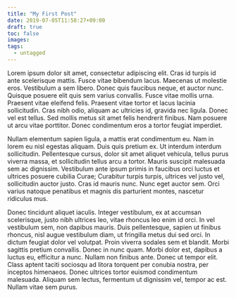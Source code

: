 ```yaml
---
title: "My First Post"
date: 2019-07-05T11:58:27+09:00
draft: true
toc: false
images:
tags: 
  - untagged
---
```


Lorem ipsum dolor sit amet, consectetur adipiscing elit. Cras id turpis id ante scelerisque mattis. Fusce vitae bibendum lacus. Maecenas ut molestie eros. Vestibulum a sem libero. Donec quis faucibus neque, et auctor nunc. Quisque posuere elit quis sem varius convallis. Fusce vitae mollis urna. Praesent vitae eleifend felis. Praesent vitae tortor et lacus lacinia sollicitudin. Cras nibh odio, aliquam ac ultricies id, gravida nec ligula. Donec vel est tellus. Sed mollis metus sit amet felis hendrerit finibus. Nam posuere ut arcu vitae porttitor. Donec condimentum eros a tortor feugiat imperdiet.

Nullam elementum sapien ligula, a mattis erat condimentum eu. Nam in lorem eu nisl egestas aliquam. Duis quis pretium ex. Ut interdum interdum sollicitudin. Pellentesque cursus, dolor sit amet aliquet vehicula, tellus purus viverra massa, et sollicitudin tellus arcu a tortor. Mauris suscipit malesuada sem ac dignissim. Vestibulum ante ipsum primis in faucibus orci luctus et ultrices posuere cubilia Curae; Curabitur turpis turpis, ultrices vel justo vel, sollicitudin auctor justo. Cras id mauris nunc. Nunc eget auctor sem. Orci varius natoque penatibus et magnis dis parturient montes, nascetur ridiculus mus.

Donec tincidunt aliquet iaculis. Integer vestibulum, ex at accumsan scelerisque, justo nibh ultrices leo, vitae rhoncus leo enim id orci. In vel vestibulum sem, non dapibus mauris. Duis pellentesque, sapien ut finibus rhoncus, nisl augue vestibulum diam, ut fringilla metus dui sed orci. In dictum feugiat dolor vel volutpat. Proin viverra sodales sem et blandit. Morbi sagittis pretium convallis. Donec in nunc quam. Morbi dolor est, dapibus a luctus eu, efficitur a nunc. Nullam non finibus ante. Donec ut tempor elit. Class aptent taciti sociosqu ad litora torquent per conubia nostra, per inceptos himenaeos. Donec ultrices tortor euismod condimentum malesuada. Aliquam sem lectus, fermentum ut dignissim vel, tempor ac est. Nullam vitae sem purus.